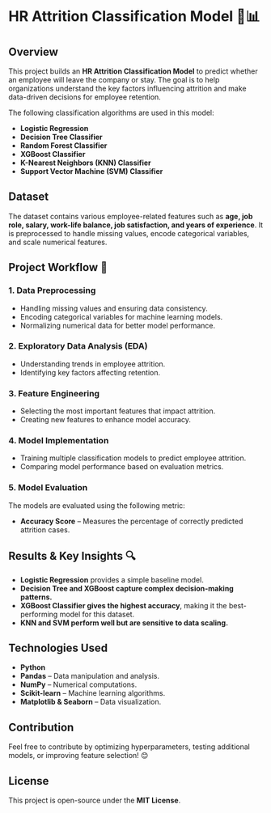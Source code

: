 # **HR Attrition Classification Model 🏢📊**  

## **Overview**  
This project builds an **HR Attrition Classification Model** to predict whether an employee will leave the company or stay. The goal is to help organizations understand the key factors influencing attrition and make data-driven decisions for employee retention.  

The following classification algorithms are used in this model:  
- **Logistic Regression**  
- **Decision Tree Classifier**  
- **Random Forest Classifier**  
- **XGBoost Classifier**  
- **K-Nearest Neighbors (KNN) Classifier**  
- **Support Vector Machine (SVM) Classifier**  

## **Dataset**  
The dataset contains various employee-related features such as **age, job role, salary, work-life balance, job satisfaction, and years of experience**. It is preprocessed to handle missing values, encode categorical variables, and scale numerical features.  

## **Project Workflow** 🚀  

### **1. Data Preprocessing**  
- Handling missing values and ensuring data consistency.  
- Encoding categorical variables for machine learning models.  
- Normalizing numerical data for better model performance.  

### **2. Exploratory Data Analysis (EDA)**  
- Understanding trends in employee attrition.  
- Identifying key factors affecting retention.  

### **3. Feature Engineering**  
- Selecting the most important features that impact attrition.  
- Creating new features to enhance model accuracy.  

### **4. Model Implementation**  
- Training multiple classification models to predict employee attrition.  
- Comparing model performance based on evaluation metrics.  

### **5. Model Evaluation**  
The models are evaluated using the following metric:  
- **Accuracy Score** – Measures the percentage of correctly predicted attrition cases.  

## **Results & Key Insights** 🔍  
- **Logistic Regression** provides a simple baseline model.  
- **Decision Tree and XGBoost capture complex decision-making patterns.**  
- **XGBoost Classifier gives the highest accuracy**, making it the best-performing model for this dataset.  
- **KNN and SVM perform well but are sensitive to data scaling.**  

## **Technologies Used**  

- **Python**  
- **Pandas** – Data manipulation and analysis.  
- **NumPy** – Numerical computations.  
- **Scikit-learn** – Machine learning algorithms.  
- **Matplotlib & Seaborn** – Data visualization.  

## **Contribution**  

Feel free to contribute by optimizing hyperparameters, testing additional models, or improving feature selection! 😊  

## **License**  

This project is open-source under the **MIT License**.

